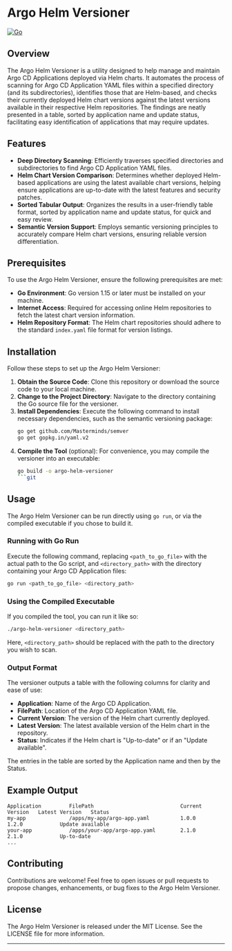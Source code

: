 # Argo Helm Versioner
[![Go](https://github.com/jhoelzel/argo-helm-versioner/actions/workflows/go.yml/badge.svg)](https://github.com/jhoelzel/argo-helm-versioner/actions/workflows/go.yml)
## Overview
The Argo Helm Versioner is a utility designed to help manage and maintain Argo CD Applications deployed via Helm charts. It automates the process of scanning for Argo CD Application YAML files within a specified directory (and its subdirectories), identifies those that are Helm-based, and checks their currently deployed Helm chart versions against the latest versions available in their respective Helm repositories. The findings are neatly presented in a table, sorted by application name and update status, facilitating easy identification of applications that may require updates.

## Features
- **Deep Directory Scanning**: Efficiently traverses specified directories and subdirectories to find Argo CD Application YAML files.
- **Helm Chart Version Comparison**: Determines whether deployed Helm-based applications are using the latest available chart versions, helping ensure applications are up-to-date with the latest features and security patches.
- **Sorted Tabular Output**: Organizes the results in a user-friendly table format, sorted by application name and update status, for quick and easy review.
- **Semantic Version Support**: Employs semantic versioning principles to accurately compare Helm chart versions, ensuring reliable version differentiation.

## Prerequisites
To use the Argo Helm Versioner, ensure the following prerequisites are met:
- **Go Environment**: Go version 1.15 or later must be installed on your machine.
- **Internet Access**: Required for accessing online Helm repositories to fetch the latest chart version information.
- **Helm Repository Format**: The Helm chart repositories should adhere to the standard `index.yaml` file format for version listings.

## Installation
Follow these steps to set up the Argo Helm Versioner:

1. **Obtain the Source Code**: Clone this repository or download the source code to your local machine.
2. **Change to the Project Directory**: Navigate to the directory containing the Go source file for the versioner.
3. **Install Dependencies**: Execute the following command to install necessary dependencies, such as the semantic versioning package:
   ```sh
   go get github.com/Masterminds/semver
   go get gopkg.in/yaml.v2
   ```
4. **Compile the Tool** (optional): For convenience, you may compile the versioner into an executable:
   ```sh
   go build -o argo-helm-versioner
   ```git 

## Usage
The Argo Helm Versioner can be run directly using `go run`, or via the compiled executable if you chose to build it.

### Running with Go Run
Execute the following command, replacing `<path_to_go_file>` with the actual path to the Go script, and `<directory_path>` with the directory containing your Argo CD Application files:
```sh
go run <path_to_go_file> <directory_path>
```

### Using the Compiled Executable
If you compiled the tool, you can run it like so:
```sh
./argo-helm-versioner <directory_path>
```
Here, `<directory_path>` should be replaced with the path to the directory you wish to scan.

### Output Format
The versioner outputs a table with the following columns for clarity and ease of use:
- **Application**: Name of the Argo CD Application.
- **FilePath**: Location of the Argo CD Application YAML file.
- **Current Version**: The version of the Helm chart currently deployed.
- **Latest Version**: The latest available version of the Helm chart in the repository.
- **Status**: Indicates if the Helm chart is "Up-to-date" or if an "Update available".

The entries in the table are sorted by the Application name and then by the Status.

## Example Output
```
Application         FilePath                            Current Version   Latest Version   Status           
my-app              /apps/my-app/argo-app.yaml          1.0.0             1.2.0            Update available  
your-app            /apps/your-app/argo-app.yaml        2.1.0             2.1.0            Up-to-date       
...
```

## Contributing
Contributions are welcome! Feel free to open issues or pull requests to propose changes, enhancements, or bug fixes to the Argo Helm Versioner.

## License
The Argo Helm Versioner is released under the MIT License. See the LICENSE file for more information.

---
